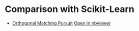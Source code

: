 # Comparison with Scikit-Learn

- [Orthogonal Matching Pursuit](omp.ipynb) [Open in nbviewer](https://nbviewer.org/github/carnotresearch/cr-sparse-companion/blob/main/comparison/scikit-learn/omp.ipynb)